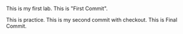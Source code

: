 This is my first lab.
This is "First Commit".

This is practice.
This is my second commit with checkout.
This is Final Commit.
